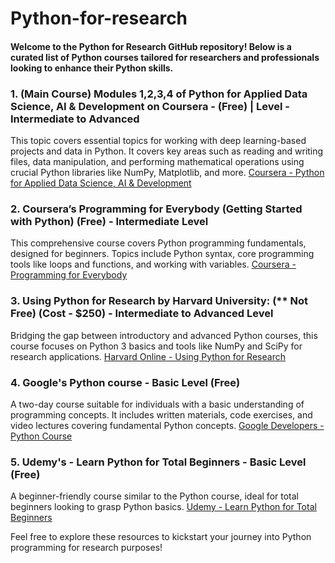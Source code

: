 # Python-for-research

#### Welcome to the Python for Research GitHub repository! Below is a curated list of Python courses tailored for researchers and professionals looking to enhance their Python skills.

### 1. (Main Course) Modules 1,2,3,4 of Python for Applied Data Science, AI & Development on Coursera - (Free) | Level - Intermediate to Advanced
This topic covers essential topics for working with deep learning-based projects and data in Python. It covers key areas such as reading and writing files, data manipulation, and performing mathematical operations using crucial Python libraries like NumPy, Matplotlib, and more.
[Coursera - Python for Applied Data Science, AI & Development](https://www.coursera.org/learn/python-for-applied-data-science-ai#modules)

### 2. Coursera’s Programming for Everybody (Getting Started with Python) (Free) - Intermediate Level
This comprehensive course covers Python programming fundamentals, designed for beginners. Topics include Python syntax, core programming tools like loops and functions, and working with variables.
[Coursera - Programming for Everybody](https://www.coursera.org/learn/python?specialization=python)

### 3. Using Python for Research by Harvard University: (** Not Free) (Cost - $250) - Intermediate to Advanced Level
Bridging the gap between introductory and advanced Python courses, this course focuses on Python 3 basics and tools like NumPy and SciPy for research applications.
[Harvard Online - Using Python for Research](https://www.harvardonline.harvard.edu/course/using-python-research)

### 4. Google's Python course - Basic Level (Free)
A two-day course suitable for individuals with a basic understanding of programming concepts. It includes written materials, code exercises, and video lectures covering fundamental Python concepts.
[Google Developers - Python Course](https://developers.google.com/edu/python)

### 5. Udemy's - Learn Python for Total Beginners - Basic Level (Free)
A beginner-friendly course similar to the Python course, ideal for total beginners looking to grasp Python basics.
[Udemy - Learn Python for Total Beginners
](https://www.udemy.com/course/python-3-for-total-beginners/
)

Feel free to explore these resources to kickstart your journey into Python programming for research purposes!
